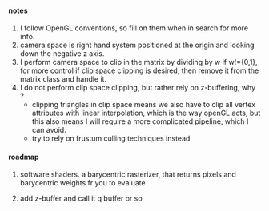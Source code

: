 #### notes
1. I follow OpenGL conventions, so fill on them when in search for more info.
2. camera space is right hand system positioned at the origin and looking down the negative z axis.
3. I perform camera space to clip in the matrix by dividing by w if w!={0,1}, for more control
   if clip space clipping is desired, then remove it from the matrix class and handle it.
4. I do not perform clip space clipping, but rather rely on z-buffering, why ?
   - clipping triangles in clip space means we also have to clip all vertex attributes
     with linear interpolation, which is the way openGL acts, but this also means I
     will require a more complicated pipeline, which I can avoid.
   - try to rely on frustum culling techniques instead


#### roadmap
1. software shaders.
a barycentric rasterizer, that returns pixels and barycentric weights fr you to evaluate

2. add z-buffer
and call it q buffer or so